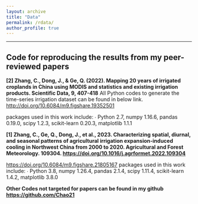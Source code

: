 ```yaml
---
layout: archive
title: "Data"
permalink: /rdata/
author_profile: true
---
```


-----------------------------------------------------------------

**Code for reproducing the results from my peer-reviewed papers**
-----

**[2] Zhang, C., Dong, J., & Ge, Q. (2022). Mapping 20 years of irrigated croplands in China using MODIS and statistics and existing irrigation products. Scientific Data, 9, 407-418**
All Python codes to generate the time-series irrigation dataset can be found in below link.
http://doi.org/10.6084/m9.figshare.19352501

packages used in this work include:
∙ Python 2.7, numpy 1.16.6, pandas 0.19.0, scipy 1.2.3, scikit-learn 0.20.3, matplotlib 1.1.1



**[1] Zhang, C., Ge, Q., Dong, J., et al., 2023. Characterizing spatial, diurnal, and seasonal patterns of agricultural irrigation expansion-induced cooling in Northwest China from 2000 to 2020. Agricultural and Forest Meteorology. 109304. https://doi.org/10.1016/j.agrformet.2022.109304**

https://doi.org/10.6084/m9.figshare.21805167
packages used in this work include:
∙ Python 3.8, numpy 1.26.4, pandas 2.1.4, scipy 1.11.4, scikit-learn 1.4.2, matplotlib 3.8.0


**Other Codes not targeted for papers can be found in my github https://github.com/Chao21**
